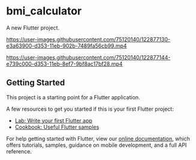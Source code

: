# bmi_calculator

A new Flutter project.

https://user-images.githubusercontent.com/75120140/122877130-e3a63900-d353-11eb-902b-7489fa56cb99.mp4

https://user-images.githubusercontent.com/75120140/122877144-e739c000-d353-11eb-8ef7-9bf8ac17bf28.mp4

## Getting Started

This project is a starting point for a Flutter application.

A few resources to get you started if this is your first Flutter project:

- [Lab: Write your first Flutter app](https://flutter.dev/docs/get-started/codelab)
- [Cookbook: Useful Flutter samples](https://flutter.dev/docs/cookbook)

For help getting started with Flutter, view our
[online documentation](https://flutter.dev/docs), which offers tutorials,
samples, guidance on mobile development, and a full API reference.
